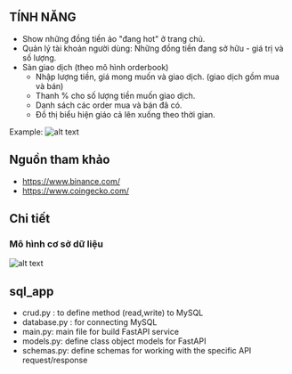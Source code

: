 ## TÍNH NĂNG
- Show những đồng tiền ảo "đang hot" ở trang chủ.
- Quản lý tài khoản người dùng: Những đồng tiền đang sở hữu - giá trị và số lượng.
- Sàn giao dịch (theo mô hình orderbook)
  + Nhập lượng tiền, giá mong muốn và giao dịch. (giao dịch gồm mua và bán)
  + Thanh % cho số lượng tiền muốn giao dịch.
  + Danh sách các order mua và bán đã có.
  + Đồ thị biểu hiện giáo cả lên xuống theo thời gian.

Example: 
![alt text](https://media.discordapp.net/attachments/684439044817551448/954054183101816852/Screen_Shot_2022-03-17_at_23.30.23.png?width=1011&height=701)

## Nguồn tham khảo
- https://www.binance.com/
- https://www.coingecko.com/

## Chi tiết

### Mô hình cơ sở dữ liệu

![alt text](https://media.discordapp.net/attachments/684439044817551448/957678000063787099/BinanceERR.png?width=552&height=701)


## sql_app
- crud.py : to define method (read,write) to MySQL
- database.py : for connecting MySQL
- main.py: main file for build FastAPI service
- models.py: define class object models for FastAPI
- schemas.py: define schemas for working with the specific API request/response
